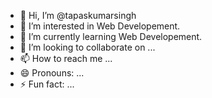 - 👋 Hi, I’m @tapaskumarsingh
- 👀 I’m interested in Web Developement.
- 🌱 I’m currently learning Web Developement.
- 💞️ I’m looking to collaborate on ...
- 📫 How to reach me ...
- 😄 Pronouns: ...
- ⚡ Fun fact: ...

<!---
tapaskumarsingh/tapaskumarsingh is a ✨ special ✨ repository because its `README.md` (this file) appears on your GitHub profile.
You can click the Preview link to take a look at your changes.
--->
